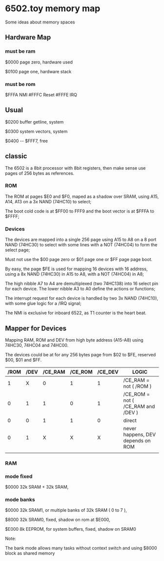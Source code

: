 # 6502.toy memory map

Some ideas about memory spaces

## Hardware Map

### must be ram

$0000  page zero, hardware used

$0100  page one, hardware stack

### must be rom

$FFFA  NMI
#FFFC  Reset
#FFFE  IRQ

## Usual

$0200  buffer getline, system

$0300  system vectors, system

$0400 -- $FFF7, free

## classic

The 6502 is a 8bit processor with 8bit registers, then make sense use pages of 256 bytes as references.

### ROM 

The ROM at pages $E0 and $F0, maped as a shadow over SRAM, using A15, A14, A13 on a 3x NAND (74HC10) to select;

The boot cold code is at $FF00 to FFF9 and the boot vector is at $FFFA to $FFFF;

### Devices

The devices are mapped into a single 256 page using A15 to A8 on a 8 port NAND (74HC30) to select with some lines with a NOT (74HC04) to form the select page;

Must not use the $00 page zero or $01 page one or $FF page page boot. 

By easy, the page $FE is used for mapping 16 devices with 16 address, using a 8x NAND (74HC30) in A15 to A8, with a NOT (74HC04) in A8; 

The high nibble A7 to A4 are demultiplexed (two 74HC138) into 16 select pin for each device. The lower nibble A3 to A0 define the actions or functions;

The interrupt request for each device is handled by two 3x NAND (74HC10), with some glue logic for a /IRQ signal;

The NMI is exclusive for inboard 6522, as T1 counter is the heart beat.

## Mapper for Devices

Mapping RAM, ROM and DEV from high byte address (A15-A8) using 74HC30, 74HC04 and 74HC00.

The devices could be at for any 256 bytes page from $02 to $FE, reserved $00, $01 and $FF.

| /ROM | /DEV | /CE_RAM | /CE_ROM | /CE_DEV | LOGIC |
| --- | --- | --- | --- | --- | --- | 
| 1 | X | 0 | 1 | 1 | /CE_RAM = not ( /ROM ) |
| 0 | 1 | 1 | 0 | 1 | /CE_ROM = not ( /CE_RAM and /DEV ) |
| 0 | 0 | 1 | 1 | 0 | direct |
| 0 | 1 | X | X | X | never happens, DEV depends on ROM |
| | | | | |


### RAM

### mode fixed

$0000 32k SRAM + 32k SRAM, 

### mode banks

$0000 32k SRAM1, or multiple banks of 32k SRAM ( 0 to 7 ),

$8000 32k SRAM0, fixed, shadow on rom at $E000,

$E000  8k EEPROM, for system buffers, fixed, shadow on SRAM0

Note:

The bank mode allows many tasks without context switch and using $8000 block as shared memory




